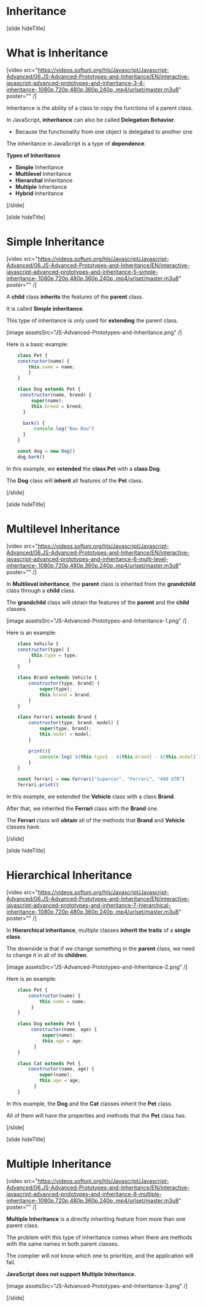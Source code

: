 # Inheritance

[slide hideTitle]

# What is Inheritance

[video src="https://videos.softuni.org/hls/Javascript/Javascript-Advanced/06.JS-Advanced-Prototypes-and-Inheritance/EN/interactive-javascript-advanced-prototypes-and-inheritance-3-4-inheritance-,1080p,720p,480p,360p,240p,.mp4/urlset/master.m3u8" poster="" /]

Inheritance is the ability of a class to copy the functions of a parent class.

In JavaScript, **inheritance** can also be called **Delegation Behavior**.

- Because the functionality from one object is delegated to another one

The inheritance in JavaScript is a type of **dependence**.

**Types of Inheritance**

- **Simple** Inheritance
- **Multilevel** Inheritance
- **Hierarchal** Inheritance
- **Multiple** Inheritance
- **Hybrid** Inheritance

[/slide]


[slide hideTitle]

# Simple Inheritance

[video src="https://videos.softuni.org/hls/Javascript/Javascript-Advanced/06.JS-Advanced-Prototypes-and-Inheritance/EN/interactive-javascript-advanced-prototypes-and-inheritance-5-simple-inheritance-,1080p,720p,480p,360p,240p,.mp4/urlset/master.m3u8" poster="" /]

A **child** class **inherits** the features of the **parent** class.

It is called **Simple inheritance**. 

This type of inheritance is only used for **extending** the parent class.

[image assetsSrc="JS-Advanced-Prototypes-and-Inheritance.png" /]

Here is a basic example:

```js live
    class Pet {
    constructor(name) {
        this.name = name;
        }
    }

    class Dog extends Pet {
     constructor(name, breed) {
         super(name);
         this.breed = breed;
      }

      bark() {
          console.log("Bau Bau")
      }
    }

    const dog = new Dog()
    dog.bark()
```

In this example, we **extended** the **class Pet** with a **class Dog**. 

The **Dog** class will **inherit** all features of the **Pet** class.

[/slide]

[slide hideTitle]

# Multilevel Inheritance

[video src="https://videos.softuni.org/hls/Javascript/Javascript-Advanced/06.JS-Advanced-Prototypes-and-Inheritance/EN/interactive-javascript-advanced-prototypes-and-inheritance-6-multi-level-inheritance-,1080p,720p,480p,360p,240p,.mp4/urlset/master.m3u8" poster="" /]

In **Multilevel inheritance**, the **parent** class is inherited from the **grandchild** class through a **child** class.

The **grandchild** class will obtain the features of the **parent** and the **child** classes.

[image assetsSrc="JS-Advanced-Prototypes-and-Inheritance-1.png" /]

Here is an example:

```js live
    class Vehicle {
    constructor(type) {
         this.type = type;
        }
    }

    class Brand extends Vehicle {
        constructor(type, brand) {
            super(type);
            this.brand = brand;
        }
    }

    class Ferrari extends Brand {
        constructor(type, brand, model) {
            super(type, brand);
            this.model = model;
        }

        print(){
            console.log(`${this.type} - ${this.brand} - ${this.model}`)
        }
    }

    const ferrari = new Ferrari("Supercar", "Ferrari", "488 GTB")
    ferrari.print()
```

In this example, we extended the **Vehicle** class with a class **Brand**.

After that, we inherited the **Ferrari** class with the **Brand** one.

The **Ferrari** class will **obtain** all of the methods that **Brand** and **Vehicle** classes have.

[/slide]

[slide hideTitle]

# Hierarchical Inheritance

[video src="https://videos.softuni.org/hls/Javascript/Javascript-Advanced/06.JS-Advanced-Prototypes-and-Inheritance/EN/interactive-javascript-advanced-prototypes-and-inheritance-7-hierarchical-inheritance-,1080p,720p,480p,360p,240p,.mp4/urlset/master.m3u8" poster="" /]

In **Hierarchical inheritance**, multiple classes **inherit the traits** of a **single class**.

The downside is that if we change something in the **parent** class, we need to change it in all of its **children**.

[image assetsSrc="JS-Advanced-Prototypes-and-Inheritance-2.png" /]

Here is an example:

```js
    class Pet {
        constructor(name) {
            this.name = name;
         }
    }

    class Dog extends Pet {
         constructor(name, age) {
             super(name);
             this.age = age;
          }
    }

    class Cat extends Pet {
        constructor(name, age) {
            super(name);
            this.age = age;
          }
    }
```

In this example, the **Dog** and the **Cat** classes inherit the **Pet** class.

All of them will have the properties and methods that the **Pet** class has.

[/slide]

[slide hideTitle]
# Multiple Inheritance

[video src="https://videos.softuni.org/hls/Javascript/Javascript-Advanced/06.JS-Advanced-Prototypes-and-Inheritance/EN/interactive-javascript-advanced-prototypes-and-inheritance-8-multiple-inheritance-,1080p,720p,480p,360p,240p,.mp4/urlset/master.m3u8" poster="" /]

**Multiple Inheritance** is a directly inheriting feature from more than one parent class.

The problem with this type of inheritance comes when there are methods with the same names in both parent classes. 

The compiler will not know which one to prioritize, and the application will fail.

**JavaScript does not support Multiple Inheritance.**

[image assetsSrc="JS-Advanced-Prototypes-and-Inheritance-3.png" /]

[/slide]
